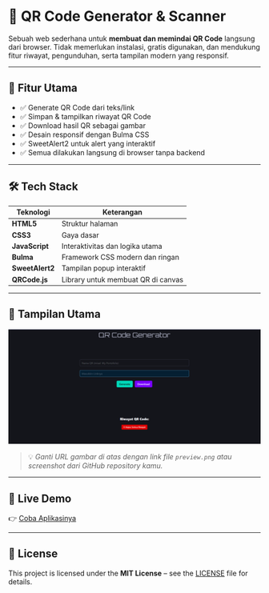# 📱 QR Code Generator & Scanner

Sebuah  web sederhana untuk **membuat dan memindai QR Code** langsung dari browser. Tidak memerlukan instalasi, gratis digunakan, dan mendukung fitur riwayat, pengunduhan, serta tampilan modern yang responsif.

---

## 🚀 Fitur Utama

- ✅ Generate QR Code dari teks/link
- ✅ Simpan & tampilkan riwayat QR Code
- ✅ Download hasil QR sebagai gambar
- ✅ Desain responsif dengan Bulma CSS
- ✅ SweetAlert2 untuk alert yang interaktif
- ✅ Semua dilakukan langsung di browser tanpa backend

---

## 🛠️ Tech Stack

| Teknologi     | Keterangan                          |
|---------------|--------------------------------------|
| **HTML5**     | Struktur halaman                     |
| **CSS3**      | Gaya dasar                           |
| **JavaScript**| Interaktivitas dan logika utama      |
| **Bulma**     | Framework CSS modern dan ringan      |
| **SweetAlert2** | Tampilan popup interaktif         |
| **QRCode.js** | Library untuk membuat QR di canvas   |

---

## 📸 Tampilan Utama

<img src="./asset/main.png" alt="Tampilan QR Code Generator" width="600"/>

> 💡 *Ganti URL gambar di atas dengan link file `preview.png` atau screenshot dari GitHub repository kamu.*

---

## 🔗 Live Demo

👉 [Coba Aplikasinya](https://your-live-site-url.com)  

---

## 📜 License

This project is licensed under the **MIT License** – see the [LICENSE](./LICENSE) file for details.


